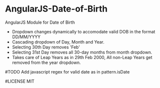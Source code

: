 # AngularJS-Date-of-Birth
AngularJS Module for Date of Birth
- Dropdown changes dynamically to accomodate valid DOB in the format DD/MM/YYYY
- Cascading dropdown of Day, Month and Year.
- Selecting 30th Day removes 'Feb'
- Selecting 31st Day removes all 30-day months from month dropdown.
- Takes care of Leap Years as in 29th Feb 2000, All non-Leap Years get removed from the year dropdown.

#TODO 
Add javascript regex for valid date as in pattern.isDate

#LICENSE
MIT
